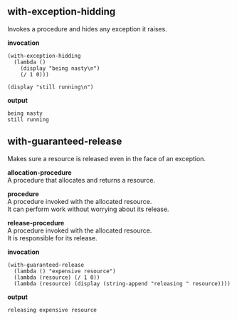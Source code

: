 
with-exception-hidding
----------------------
Invokes a procedure and hides any exception it raises.

__invocation__

    (with-exception-hidding
      (lambda ()
        (display "being nasty\n")
        (/ 1 0)))

    (display "still running\n")

__output__

    being nasty
    still running

with-guaranteed-release
-----------------------
Makes sure a resource is released even in the face of an exception.

__allocation-procedure__  
A procedure that allocates and returns a resource.

__procedure__  
A procedure invoked with the allocated resource.  
It can perform work without worrying about its release.

__release-procedure__  
A procedure invoked with the allocated resource.  
It is responsible for its release.

__invocation__

    (with-guaranteed-release
      (lambda () "expensive resource")
      (lambda (resource) (/ 1 0))
      (lambda (resource) (display (string-append "releasing " resource))))

__output__

    releasing expensive resource
